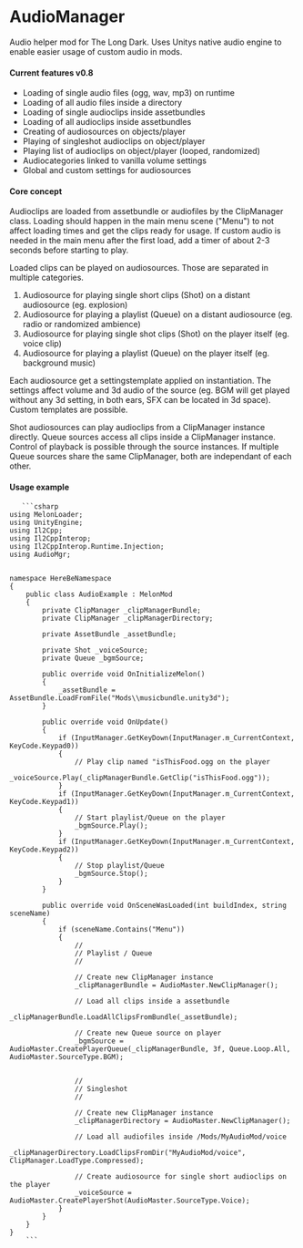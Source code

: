 
# AudioManager
Audio helper mod for The Long Dark. Uses Unitys native audio engine to enable easier usage of custom audio in mods.

#### Current features v0.8
 - Loading of single audio files (ogg, wav, mp3) on runtime
 - Loading of all audio files inside a directory
 - Loading of single audioclips inside assetbundles
 - Loading of all audioclips inside assetbundles
 - Creating of audiosources on objects/player
 - Playing of singleshot audioclips on object/player
- Playing list of audioclips on object/player (looped, randomized)
- Audiocategories linked to vanilla volume settings
- Global and custom settings for audiosources

#### Core concept
Audioclips are loaded from assetbundle or audiofiles by the ClipManager class. Loading should happen in the main menu scene ("Menu") to not affect loading times and get the clips ready for usage. If custom audio is needed in the main menu after the first load, add a timer of about 2-3 seconds before starting to play.

Loaded clips can be played on audiosources. Those are separated in multiple categories.

 1. Audiosource for playing single short clips (Shot) on a distant audiosource (eg. explosion)
 2. Audiosource for playing a playlist (Queue) on a distant audiosource (eg. radio or randomized ambience)
 3. Audiosource for playing single shot clips (Shot) on the player itself (eg. voice clip)
 4. Audiosource for playing a playlist (Queue) on the player itself (eg. background music)
 
 Each audiosource get a settingstemplate applied on instantiation. The settings affect volume and 3d audio of the source (eg. BGM will get played without any 3d setting, in both ears, SFX can be located in 3d space). Custom templates are possible.

Shot audiosources can play audioclips from a ClipManager instance directly. Queue sources access all clips inside a ClipManager instance. Control of playback is possible through the source instances. If multiple Queue sources share the same ClipManager, both are independant of each other.

#### Usage example


```
   ```csharp
using MelonLoader;
using UnityEngine;
using Il2Cpp;
using Il2CppInterop;
using Il2CppInterop.Runtime.Injection;
using AudioMgr;


namespace HereBeNamespace
{
	public class AudioExample : MelonMod
	{      
        private ClipManager _clipManagerBundle;
        private ClipManager _clipManagerDirectory;

        private AssetBundle _assetBundle;

        private Shot _voiceSource;
        private Queue _bgmSource;

        public override void OnInitializeMelon()
        {
            _assetBundle = AssetBundle.LoadFromFile("Mods\\musicbundle.unity3d");
        }

        public override void OnUpdate()
		{
            if (InputManager.GetKeyDown(InputManager.m_CurrentContext, KeyCode.Keypad0))
            {
                // Play clip named "isThisFood.ogg on the player
                _voiceSource.Play(_clipManagerBundle.GetClip("isThisFood.ogg"));                
            }
            if (InputManager.GetKeyDown(InputManager.m_CurrentContext, KeyCode.Keypad1))
            {
                // Start playlist/Queue on the player
                _bgmSource.Play();
            }
            if (InputManager.GetKeyDown(InputManager.m_CurrentContext, KeyCode.Keypad2))
            {
                // Stop playlist/Queue
                _bgmSource.Stop();
            }
        }

        public override void OnSceneWasLoaded(int buildIndex, string sceneName)
        { 
            if (sceneName.Contains("Menu"))
            {
                //
                // Playlist / Queue
                //

                // Create new ClipManager instance
                _clipManagerBundle = AudioMaster.NewClipManager();

                // Load all clips inside a assetbundle
                _clipManagerBundle.LoadAllClipsFromBundle(_assetBundle);

                // Create new Queue source on player
                _bgmSource = AudioMaster.CreatePlayerQueue(_clipManagerBundle, 3f, Queue.Loop.All, AudioMaster.SourceType.BGM);
                

                //
                // Singleshot
                //

                // Create new ClipManager instance
                _clipManagerDirectory = AudioMaster.NewClipManager();

                // Load all audiofiles inside /Mods/MyAudioMod/voice
                _clipManagerDirectory.LoadClipsFromDir("MyAudioMod/voice", ClipManager.LoadType.Compressed);

                // Create audiosource for single short audioclips on the player
                _voiceSource = AudioMaster.CreatePlayerShot(AudioMaster.SourceType.Voice);
            }
        }
    }
}
    ```
``````
